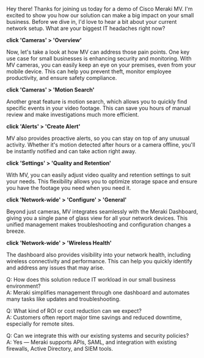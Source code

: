 Hey there! Thanks for joining us today for a demo of Cisco Meraki MV. I'm excited to show you how our solution can make a big impact on your small business. Before we dive in, I'd love to hear a bit about your current network setup. What are your biggest IT headaches right now?

**click 'Cameras' > 'Overview'**

Now, let's take a look at how MV can address those pain points. One key use case for small businesses is enhancing security and monitoring. With MV cameras, you can easily keep an eye on your premises, even from your mobile device. This can help you prevent theft, monitor employee productivity, and ensure safety compliance.

**click 'Cameras' > 'Motion Search'**

Another great feature is motion search, which allows you to quickly find specific events in your video footage. This can save you hours of manual review and make investigations much more efficient.

**click 'Alerts' > 'Create Alert'**

MV also provides proactive alerts, so you can stay on top of any unusual activity. Whether it's motion detected after hours or a camera offline, you'll be instantly notified and can take action right away.

**click 'Settings' > 'Quality and Retention'**

With MV, you can easily adjust video quality and retention settings to suit your needs. This flexibility allows you to optimize storage space and ensure you have the footage you need when you need it.

**click 'Network-wide' > 'Configure' > 'General'**

Beyond just cameras, MV integrates seamlessly with the Meraki Dashboard, giving you a single pane of glass view for all your network devices. This unified management makes troubleshooting and configuration changes a breeze.

**click 'Network-wide' > 'Wireless Health'**

The dashboard also provides visibility into your network health, including wireless connectivity and performance. This can help you quickly identify and address any issues that may arise.

Q: How does this solution reduce IT workload in our small business environment?  
A: Meraki simplifies management through one dashboard and automates many tasks like updates and troubleshooting.

Q: What kind of ROI or cost reduction can we expect?  
A: Customers often report major time savings and reduced downtime, especially for remote sites.

Q: Can we integrate this with our existing systems and security policies?  
A: Yes — Meraki supports APIs, SAML, and integration with existing firewalls, Active Directory, and SIEM tools.
